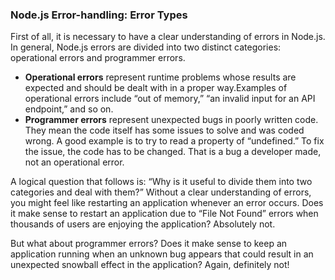 ### Node.js Error-handling: Error Types

First of all, it is necessary to have a clear understanding of errors in Node.js. In general, Node.js errors are divided into two distinct categories: operational errors and programmer errors.

- **Operational errors** represent runtime problems whose results are expected and should be dealt with in a proper way.Examples of operational errors include “out of memory,” “an invalid input for an API endpoint,” and so on.
- **Programmer errors** represent unexpected bugs in poorly written code. They mean the code itself has some issues to solve and was coded wrong. A good example is to try to read a property of “undefined.” To fix the issue, the code has to be changed. That is a bug a developer made, not an operational error.

A logical question that follows is: “Why is it useful to divide them into two categories and deal with them?” Without a clear understanding of errors, you might feel like restarting an application whenever an error occurs. Does it make sense to restart an application due to “File Not Found” errors when thousands of users are enjoying the application? Absolutely not.

But what about programmer errors? Does it make sense to keep an application running when an unknown bug appears that could result in an unexpected snowball effect in the application? Again, definitely not!
